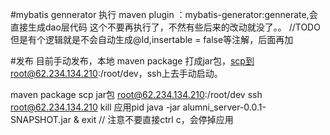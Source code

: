 
#mybatis gennerator
执行 maven plugin ：mybatis-generator:gennerate,会直接生成dao层代码
这个不要再执行了，不然有些后来的改动就没了。。
//TODO 但是有个逻辑就是不会自动生成@Id,insertable = false等注解，后面再加

#发布
目前手动发布，本地 maven package 打成jar包，scp到root@62.234.134.210:/root/dev，ssh上去手动启动。

maven package
scp jar包 root@62.234.134.210:/root/dev
ssh root@62.234.134.210
kill 应用pid
java -jar alumni_server-0.0.1-SNAPSHOT.jar &
exit // 注意不要直接ctrl c，会停掉应用

